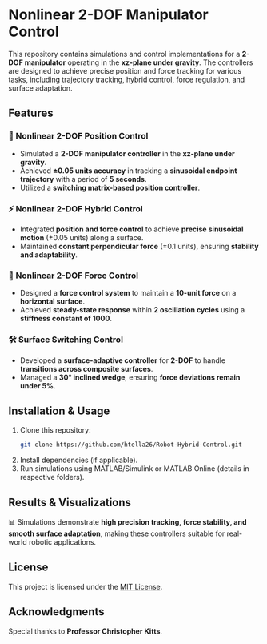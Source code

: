 # Nonlinear 2-DOF Manipulator Control

This repository contains simulations and control implementations for a **2-DOF manipulator** operating in the **xz-plane under gravity**. The controllers are designed to achieve precise position and force tracking for various tasks, including trajectory tracking, hybrid control, force regulation, and surface adaptation.

## Features

### 🚀 Nonlinear 2-DOF Position Control
- Simulated a **2-DOF manipulator controller** in the **xz-plane under gravity**.
- Achieved **±0.05 units accuracy** in tracking a **sinusoidal endpoint trajectory** with a period of **5 seconds**.
- Utilized a **switching matrix-based position controller**.

### ⚡ Nonlinear 2-DOF Hybrid Control
- Integrated **position and force control** to achieve **precise sinusoidal motion** (±0.05 units) along a surface.
- Maintained **constant perpendicular force** (±0.1 units), ensuring **stability and adaptability**.

### 🎯 Nonlinear 2-DOF Force Control
- Designed a **force control system** to maintain a **10-unit force** on a **horizontal surface**.
- Achieved **steady-state response** within **2 oscillation cycles** using a **stiffness constant of 1000**.

### 🛠 Surface Switching Control
- Developed a **surface-adaptive controller** for **2-DOF** to handle **transitions across composite surfaces**.
- Managed a **30° inclined wedge**, ensuring **force deviations remain under 5%**.

## Installation & Usage

1. Clone this repository:
   ```bash
   git clone https://github.com/htella26/Robot-Hybrid-Control.git
   ```
2. Install dependencies (if applicable).
3. Run simulations using MATLAB/Simulink or MATLAB Online (details in respective folders).

## Results & Visualizations

📊 Simulations demonstrate **high precision tracking, force stability, and smooth surface adaptation**, making these controllers suitable for real-world robotic applications.

## License

This project is licensed under the [MIT License](LICENSE).

## Acknowledgments

Special thanks to **Professor Christopher Kitts**.
